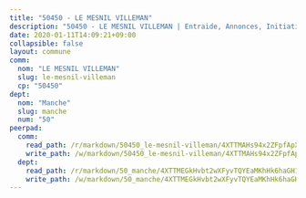 ```yaml
---
title: "50450 - LE MESNIL VILLEMAN"
description: "50450 - LE MESNIL VILLEMAN | Entraide, Annonces, Initiatives"
date: 2020-01-11T14:09:21+09:00
collapsible: false
layout: commune
comm:
  nom: "LE MESNIL VILLEMAN"
  slug: le-mesnil-villeman
  cp: "50450"
dept:
  nom: "Manche"
  slug: manche
  num: "50"
peerpad:
  comm:
    read_path: /r/markdown/50450_le-mesnil-villeman/4XTTMAHs94x2ZFpfApXRcY9njJukZGo3DLGDyXUAoqN1nDWgA
    write_path: /w/markdown/50450_le-mesnil-villeman/4XTTMAHs94x2ZFpfApXRcY9njJukZGo3DLGDyXUAoqN1nDWgA-K3TgV1dQRLZdFE3VHQR28esEZmRdPFP1JxAUWEa9FgpCvTotV1qhTmkbuMspbWMBK1AT3AiGZNRB91K84pjKZiZGmAuoMyZXsxNJhvarh7yekkkjNLgcREgnxQoxBN3RPdBNMdKG
  dept:
    read_path: /r/markdown/50_manche/4XTTMEGkHvbt2wXFyvTQYEaMKhHk6haGH1SzsRNevKgBDTuXr
    write_path: /w/markdown/50_manche/4XTTMEGkHvbt2wXFyvTQYEaMKhHk6haGH1SzsRNevKgBDTuXr-K3TgUSx1rwmRRLqHcTLLdo4dVfTRKvf94KKagmUFPevWSp2f9nuc6fJF25TtLArzK8teuQ5TvuAMqW38N2MYgT18hBoXtjmKX9WuSn2vkujmSJPp3gF4gsuMmfEM8Th4Ap94heFE
---
```



